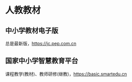# 人教教材

## 中小学教材电子版<!-- {docsify-ignore} -->

总是最新版，https://jc.pep.com.cn  

## 国家中小学智慧教育平台<!-- {docsify-ignore} -->

课程教学(教材)、教师研修(继教)，https://basic.smartedu.cn  